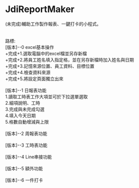 # JdiReportMaker <br>
 (未完成)輔助工作製作報表、一鍵打卡的小程式。<br><br>   
路標:<br>
[版本]--0 excel基本操作<br>
+完成+1.選取電腦中的excel檔並另存新檔  <br>
+完成+2.將員工姓名填入指定格，並在另存新檔時加入姓名與日期 <br>
+完成+3.記憶來源位置、員工資料、目標位置   
+完成+4.檢查資料來源<br>
+完成+5.將設定頁面獨立出來<br>
<br>
[版本]--1 日報表功能<br>
1.讀取工時表工作大項並可於下拉選單選取<br>
2.細項說明、工時<br>
3.完成與未完成勾選<br>
4.填入今天日期<br>
5.格數自動增減與上限<br><br>
[版本]--2 周報表功能<br><br>
[版本]--3 工時表功能<br><br>
[版本]--4 Line串接功能<br><br>
[版本]--5 額外功能<br><br>
[版本]--6 一件打卡
